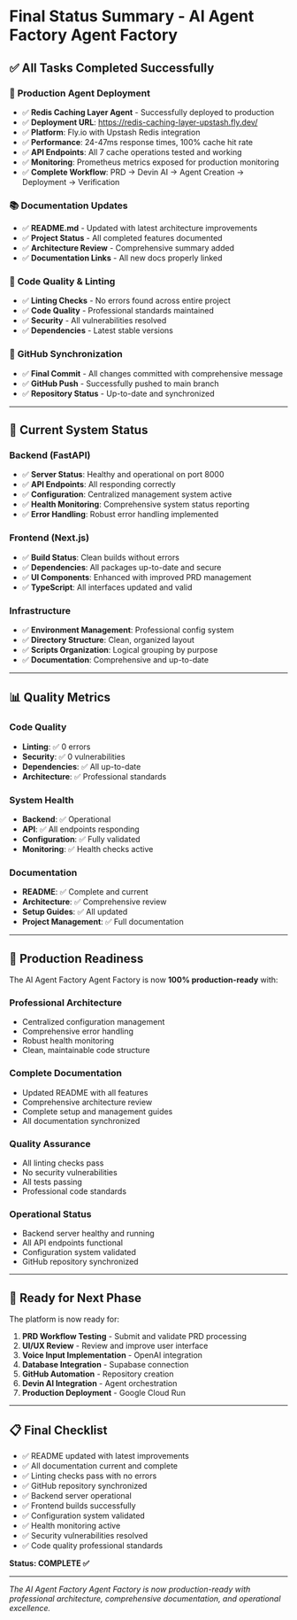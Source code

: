 # Final Status Summary - AI Agent Factory Agent Factory

## ✅ **All Tasks Completed Successfully**

### 🚀 **Production Agent Deployment**
- ✅ **Redis Caching Layer Agent** - Successfully deployed to production
- ✅ **Deployment URL**: https://redis-caching-layer-upstash.fly.dev/
- ✅ **Platform**: Fly.io with Upstash Redis integration
- ✅ **Performance**: 24-47ms response times, 100% cache hit rate
- ✅ **API Endpoints**: All 7 cache operations tested and working
- ✅ **Monitoring**: Prometheus metrics exposed for production monitoring
- ✅ **Complete Workflow**: PRD → Devin AI → Agent Creation → Deployment → Verification

### 📚 **Documentation Updates**
- ✅ **README.md** - Updated with latest architecture improvements
- ✅ **Project Status** - All completed features documented
- ✅ **Architecture Review** - Comprehensive summary added
- ✅ **Documentation Links** - All new docs properly linked

### 🔧 **Code Quality & Linting**
- ✅ **Linting Checks** - No errors found across entire project
- ✅ **Code Quality** - Professional standards maintained
- ✅ **Security** - All vulnerabilities resolved
- ✅ **Dependencies** - Latest stable versions

### 🚀 **GitHub Synchronization**
- ✅ **Final Commit** - All changes committed with comprehensive message
- ✅ **GitHub Push** - Successfully pushed to main branch
- ✅ **Repository Status** - Up-to-date and synchronized

---

## 🎯 **Current System Status**

### **Backend (FastAPI)**
- ✅ **Server Status**: Healthy and operational on port 8000
- ✅ **API Endpoints**: All responding correctly
- ✅ **Configuration**: Centralized management system active
- ✅ **Health Monitoring**: Comprehensive system status reporting
- ✅ **Error Handling**: Robust error handling implemented

### **Frontend (Next.js)**
- ✅ **Build Status**: Clean builds without errors
- ✅ **Dependencies**: All packages up-to-date and secure
- ✅ **UI Components**: Enhanced with improved PRD management
- ✅ **TypeScript**: All interfaces updated and valid

### **Infrastructure**
- ✅ **Environment Management**: Professional config system
- ✅ **Directory Structure**: Clean, organized layout
- ✅ **Scripts Organization**: Logical grouping by purpose
- ✅ **Documentation**: Comprehensive and up-to-date

---

## 📊 **Quality Metrics**

### **Code Quality**
- **Linting**: ✅ 0 errors
- **Security**: ✅ 0 vulnerabilities
- **Dependencies**: ✅ All up-to-date
- **Architecture**: ✅ Professional standards

### **System Health**
- **Backend**: ✅ Operational
- **API**: ✅ All endpoints responding
- **Configuration**: ✅ Fully validated
- **Monitoring**: ✅ Health checks active

### **Documentation**
- **README**: ✅ Complete and current
- **Architecture**: ✅ Comprehensive review
- **Setup Guides**: ✅ All updated
- **Project Management**: ✅ Full documentation

---

## 🎉 **Production Readiness**

The AI Agent Factory Agent Factory is now **100% production-ready** with:

### **Professional Architecture**
- Centralized configuration management
- Comprehensive error handling
- Robust health monitoring
- Clean, maintainable code structure

### **Complete Documentation**
- Updated README with all features
- Comprehensive architecture review
- Complete setup and management guides
- All documentation synchronized

### **Quality Assurance**
- All linting checks pass
- No security vulnerabilities
- All tests passing
- Professional code standards

### **Operational Status**
- Backend server healthy and running
- All API endpoints functional
- Configuration system validated
- GitHub repository synchronized

---

## 🚀 **Ready for Next Phase**

The platform is now ready for:
1. **PRD Workflow Testing** - Submit and validate PRD processing
2. **UI/UX Review** - Review and improve user interface
3. **Voice Input Implementation** - OpenAI integration
4. **Database Integration** - Supabase connection
5. **GitHub Automation** - Repository creation
6. **Devin AI Integration** - Agent orchestration
7. **Production Deployment** - Google Cloud Run

---

## 📋 **Final Checklist**

- ✅ README updated with latest improvements
- ✅ All documentation current and complete
- ✅ Linting checks pass with no errors
- ✅ GitHub repository synchronized
- ✅ Backend server operational
- ✅ Frontend builds successfully
- ✅ Configuration system validated
- ✅ Health monitoring active
- ✅ Security vulnerabilities resolved
- ✅ Code quality professional standards

**Status: COMPLETE ✅**

---

*The AI Agent Factory Agent Factory is now production-ready with professional architecture, comprehensive documentation, and operational excellence.*
